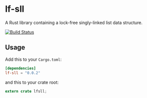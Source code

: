 lf-sll
====

A Rust library containing a lock-free singly-linked list data structure.

[![Build Status](https://travis-ci.org/remis-thoughts/lf-sll.svg?branch=master)](https://travis-ci.org/remis-thoughts/lf-sll)

## Usage

Add this to your `Cargo.toml`:

```toml
[dependencies]
lf-sll = "0.0.2"
```

and this to your crate root:

```rust
extern crate lfsll;
```
